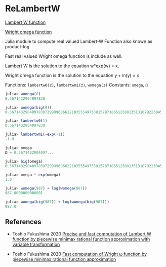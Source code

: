 # ReLambertW

[Lambert W function](https://en.wikipedia.org/wiki/Lambert_W_function)

[Wright omega function](https://en.wikipedia.org/wiki/Wright_omega_function)

Julia module to compute real valued Lambert-W Function also known as product-log.

Fast real valued Wright omega function is include as well.

Lambert W is the solution to the equation  w*exp(w) = x.

Wright omega function is the solution to the equation y + ln(y) = x

Functions: `lambertw0(z)`, `lambertwm1(z)`, `womega(z)`
Constants: `omega`, `Ω`

```julia
julia> womega(0)
0.5671432904097838

julia> womega(big(0))
0.567143290409783872999968662210355549753815787186512508135131079223045793086683

julia> lambertw0(1)
0.5671432904097838

julia> lambertwm1(-exp(-1))
-1.0

julia> omega
Ω = 0.5671432904097...

julia> big(omega)
0.567143290409783872999968662210355549753815787186512508135131079223045793086683

julia> omega * exp(omega)
1.0

julia> womega(987) + log(womega(987))
987.0000000000001

julia> womega(big(987)) + log(womega(big(987)))
987.0  
```


## References ##


* Toshio Fukushima 2020 [Precise and fast computation of Lambert W function by piecewise minimax rational function approximation with variable transformation](https://www.researchgate.net/publication/346309410_Precise_and_fast_computation_of_Lambert_W_function_by_piecewise_minimax_rational_function_approximation_with_variable_transformation)

* Toshio Fukushima 2020 [Fast computation of Wright ω function by piecewise minimax rational function approximation](https://www.researchgate.net/publication/345000961_Fast_computation_of_Wright_o_function_by_piecewise_minimax_rational_function_approximation)

